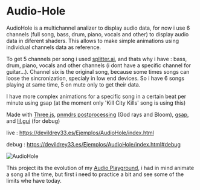 # Audio-Hole

AudioHole is a multichannel analizer to display audio data, for now i use 6 channels (full song, bass, drum, piano, vocals and other) to display audio data in diferent shaders.
This allows to make simple animations using individual channels data as reference.

To get 5 channels per song i used [splitter.ai](https://splitter.ai), and thats why i have : bass, drum, piano, vocals and other channels (i dont have a specific channel for guitar...). Channel six is the original song, because some times songs can loose the sincronization, specialy in low end devices. So i have 6 songs playing at same time, 5 on mute only to get their data. 

I have more complex animations for a specific song in a certain beat per minute using gsap (at the moment only 'Kill City Kills' song is using this)

Made with [Three.js](https://threejs.org/), [pnmdrs postprocessing](https://github.com/pmndrs/postprocessing) (God rays and Bloom), [gsap](https://greensock.com/gsap/), and [lil.gui](https://www.npmjs.com/package/lil-gui) (for debug)

live  : https://devildrey33.es/Ejemplos/AudioHole/index.html

debug : https://devildrey33.es/Ejemplos/AudioHole/index.html#debug

![AudioHole](https://github.com/devildrey33/Audio-Hole/assets/15678544/1ef67f8c-5a7e-420a-9af7-91e4e1215dba)

This project its the evolution of my [Audio Playground](https://github.com/devildrey33/Audio-PlayGround), i had in mind animate a song all the time, but first i need to practice a bit and see some of the limits whe have today.

